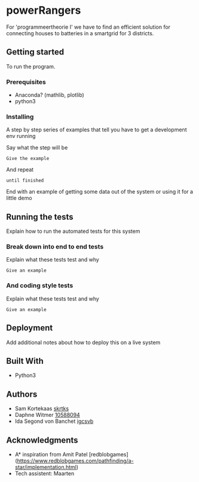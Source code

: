 # powerRangers

For 'programmeertheorie I' we have to find an efficient solution for connecting houses to batteries in a smartgrid for 3 districts.

## Getting started

To run the program.


### Prerequisites

- Anaconda? (mathlib, plotlib)
- python3

### Installing

A step by step series of examples that tell you have to get a development env running

Say what the step will be

```
Give the example
```

And repeat

```
until finished
```

End with an example of getting some data out of the system or using it for a little demo

## Running the tests

Explain how to run the automated tests for this system

### Break down into end to end tests

Explain what these tests test and why

```
Give an example
```

### And coding style tests

Explain what these tests test and why

```
Give an example
```

## Deployment

Add additional notes about how to deploy this on a live system

## Built With

* Python3

## Authors

* Sam Kortekaas            [skrtks](https://github.com/skrtks)
* Daphne Witmer            [10588094](https://github.com/10588094)
* Ida Segond von Banchet   [igcsvb](https://github.com/igcsvb)

## Acknowledgments

* A* inspiration from Amit Patel [redblobgames] (https://www.redblobgames.com/pathfinding/a-star/implementation.html)
* Tech assistent: Maarten
